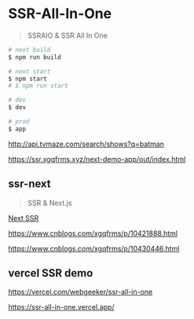 # SSR-All-In-One

> SSRAIO & SSR All In One

```sh
# next build
$ npm run build

# next start
$ npm start
# $ npm run start

```

```sh
# dev
$ dev

# prod
$ app

```

http://api.tvmaze.com/search/shows?q=batman



https://ssr.xgqfrms.xyz/next-demo-app/out/index.html


## ssr-next

> SSR & Next.js


[Next SSR](https://github.com/xgqfrms/ssr-next/blob/master/next-srr.md)


https://www.cnblogs.com/xgqfrms/p/10421888.html

https://www.cnblogs.com/xgqfrms/p/10430446.html



## vercel SSR demo

https://vercel.com/webgeeker/ssr-all-in-one

https://ssr-all-in-one.vercel.app/


